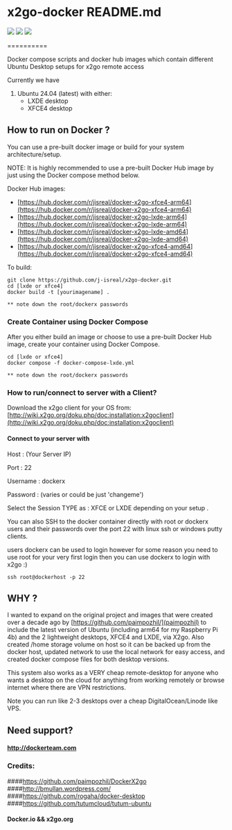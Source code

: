 # x2go-docker README.md
<img src="https://img.shields.io/badge/version-1.0_alpha-blue" /> <img src="https://img.shields.io/badge/docker-version_24.0.7-green" /> <img src="https://img.shields.io/badge/ubuntu-latest_24.04-orange" />


==========

Docker compose scripts and docker hub images which contain different Ubuntu Desktop setups for x2go remote access

Currently we have

1. Ubuntu 24.04 (latest) with either:
   - LXDE desktop
   - XFCE4 desktop

## How to run on Docker ?
You can use a pre-built docker image or build for your system architecture/setup.

NOTE: It is highly recommended to use a pre-built Docker Hub image by just using the Docker compose method below.


Docker Hub images:

- [https://hub.docker.com/r/jisreal/docker-x2go-xfce4-arm64](https://hub.docker.com/r/jisreal/docker-x2go-xfce4-arm64)
- [https://hub.docker.com/r/jisreal/docker-x2go-lxde-arm64](https://hub.docker.com/r/jisreal/docker-x2go-lxde-arm64)
- [https://hub.docker.com/r/jisreal/docker-x2go-lxde-amd64](https://hub.docker.com/r/jisreal/docker-x2go-lxde-amd64)
- [https://hub.docker.com/r/jisreal/docker-x2go-xfce4-amd64](https://hub.docker.com/r/jisreal/docker-x2go-xfce4-amd64)


To build:

```
git clone https://github.com/j-isreal/x2go-docker.git
cd [lxde or xfce4]
docker build -t [yourimagename] .

** note down the root/dockerx passwords
```

### Create Container using Docker Compose
After you either build an image or choose to use a pre-built Docker Hub image, create your container using Docker Compose.

```
cd [lxde or xfce4]
docker compose -f docker-compose-lxde.yml

** note down the root/dockerx passwords
```


### How to run/connect to server with a Client?

Download the x2go client for your OS from:
[http://wiki.x2go.org/doku.php/doc:installation:x2goclient](http://wiki.x2go.org/doku.php/doc:installation:x2goclient)


#### Connect to your server with 

Host : (Your Server IP)

Port : 22

Username : dockerx 

Password : (varies or could be just 'changeme')


Select the Session TYPE as : XFCE or LXDE depending on your setup . 

You can also SSH to the docker container directly with root or dockerx users and their passwords over the port 22 with linux ssh or windows putty clients.

users dockerx can be used to login however for some reason you need to use root for your very first login then you can use dockerx to login with x2go :)

```
ssh root@dockerhost -p 22
```

## WHY ?

I wanted to expand on the original project and images that were created over a decade ago by [https://github.com/paimpozhil/](paimpozhil) to include the latest version of Ubuntu (including arm64 for my Raspberry Pi 4b) and the 2 lightweight desktops, XFCE4 and LXDE, via X2go.  Also created /home storage volume on host so it can be backed up from the docker host, updated network to use the local network for easy access, and created docker compose files for both desktop versions.

This system also works as a VERY cheap remote-desktop for anyone who wants a desktop on the cloud for anything from working remotely or browse internet where there are VPN restrictions.

Note you can run like 2-3 desktops over a cheap DigitalOcean/Linode like VPS.


## Need support?

#### http://dockerteam.com

### Credits:

####https://github.com/paimpozhil/DockerX2go
####http://bmullan.wordpress.com/
####https://github.com/rogaha/docker-desktop
####https://github.com/tutumcloud/tutum-ubuntu

#### Docker.io && x2go.org
